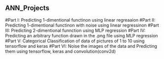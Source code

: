 ## ANN_Projects
#Part I:
Predicting 1-dimentional functinon using linear regreaaion
#Part II:
Predicting 1-dimentional functinon with noise using linear regressinon
#Part III:
Predicting 2-dimentional funnction using MLP regression
#Part IV:
Predicting an arbitrary function drawn in the .png file using MLP regression
#Part V:
Categorical Classification of data of pictures of 1 to 10 using tensorflow and keras
#Part VI:
Noise the images of the data and Predicting them using tensorflow, keras and convolution(conv2d)

